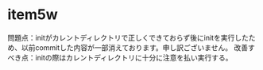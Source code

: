 # item5w

問題点：initがカレントディレクトリで正しくできておらず後にinitを実行したため、以前commitした内容が一部消えております。申し訳ございません。
改善すべき点：initの際はカレントディレクトリに十分に注意を払い実行する。
